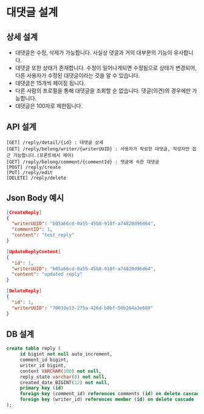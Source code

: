 # 대댓글 설계

## 상세 설계
* 대댓글은 수정, 삭제가 가능합니다. 사실상 댓글과 거의 대부분의 기능이 유사합니다.
* 대댓글 또한 상태가 존재합니다. 수정이 일어나게되면 수정됨으로 상태가 변경되어, 다른 사용자가 수정된 대댓글이라는 것을 알 수 있습니다.
* 대댓글은 15개씩 페이징 됩니다.
* 다른 사람의 프로필을 통해 대댓글을 조회할 순 없습니다. 댓글(의견)의 경우에만 가능합니다.
* 대댓글은 100자로 제한됩니다.

## API 설계
```
[GET] /reply/detail/{id} : 대댓글 상세
[GET] /reply/belong/writer/{writerUUID} : 사용자가 작성한 대댓글, 작성자만 접근 가능합니다.(프론트에서 제어)
[GET] /reply/belong/comment/{commentId} : 댓글에 속한 대댓글
[POST] /reply/create
[PUT] /reply/edit
[DELETE] /reply/delete
```

## Json Body 예시
```json
[CreateReply]
{
  "writerUUID": "b05a66cd-0a55-45b8-918f-a74820d96d64",
  "commentID": 1,
  "content": "test_reply"
}

[UpdateReplyContent]
{
  "id": 1,
  "writerUUID": "b05a66cd-0a55-45b8-918f-a74820d96d64",
  "content": "updated reply"
}

[DeleteReply]
{
  "id": 1,
  "writerUUID": "70033e13-275a-426d-b8bf-50b264a3e689"
}
```

## DB 설계
```sql
create table reply (
     id bigint not null auto_increment,
     comment_id bigint,
     writer_id bigint,
     content VARCHAR(100) not null,
     reply_state varchar(8) not null,
     created_date BIGINT(12) not null,
     primary key (id)
     foreign key (comment_id) references comments (id) on delete cascade
     foreign key (writer_id) references member (id) on delete cascade
);
```